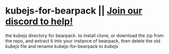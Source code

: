 # kubejs-for-bearpack || <ins>[Join our discord to help!](https://discord.gg/BEDMj4nafJ)</ins>
the kubejs directory for bearpack. to install clone, or download the zip from the repo, and extract it into your instance of bearpack, then delete the old *kubejs* file and rename kubejs-for-bearpack to *kubejs*

